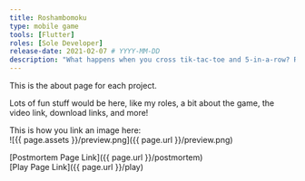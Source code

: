 ```yaml
---
title: Roshambomoku
type: mobile game
tools: [Flutter]
roles: [Sole Developer]
release-date: 2021-02-07 # YYYY-MM-DD
description: "What happens when you cross tik-tac-toe and 5-in-a-row? Roshambomoku! Snag up points by lining up your pieces, but be careful: your opponent can replace your piece! Play smart, plan ahead, and emerge victorious."
---
```


This is the about page for each project.   

Lots of fun stuff would be here, like my roles, a bit about the game, the video link, download links, and more!  

This is how you link an image here:  
![{{ page.assets }}/preview.png]({{ page.url }}/preview.png)  

[Postmortem Page Link]({{ page.url }}/postmortem)  
[Play Page Link]({{ page.url }}/play)  
